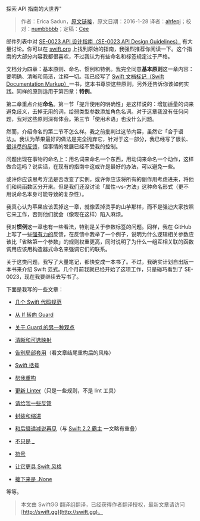 探索 API 指南的大世界"

> 作者：Erica Sadun，[原文链接](http://ericasadun.com/2016/01/28/diving-into-the-big-world-of-api-guidelines/)，原文日期：2016-1-28
> 译者：[ahfepj](undefined)；校对：[numbbbbb](http://numbbbbb.com/)；定稿：[Cee](https://github.com/Cee)
  









邮件列表中对 [SE-0023 API 设计指南（SE-0023 API Design Guidelines）](https://github.com/apple/swift-evolution/blob/master/proposals/0023-api-guidelines.md) 有大量讨论。你可以在 [swift.org](https://swift.org/documentation/api-design-guidelines/) 上找到原始的指南，我强烈推荐你阅读一下。这个指南的大部分内容我都很喜欢，不过我认为有些命名和标签规定过于严格。



文档分为四章：基本原则、命名、惯例和特例。我完全同意**基本原则**这一章内容：要明确、清晰和简洁，注释一切。我已经写了 [Swift 文档标记（Swift Documentation Markup）](https://itunes.apple.com/us/book/swift-documentation-markup/id1049010423?mt=11)一书，这本书尊崇这些原则，另外还告诉你该如何实践。同样的原则适用于第四章：**特例**。

第二章重点介绍**命名**。第一节「提升使用的明确性」是这样说的：增加适量的词来避免歧义，去掉无用的词，给弱类型参数添加角色名词。对于这章我没有任何问题，我对这些原则深有体会。第三节「使用术语」也没什么问题。

然而，介绍命名的第二节不怎么样。我之前批判过这节内容，虽然它「合乎语法」。我认为苹果最好的做法是完全抛弃它，针对于这一部分，我已经写了很长、[很详尽的反馈](https://github.com/erica/SwiftStyle/blob/master/Grammatical.md)，但事情的发展已经不受我的控制。

问题出现在事物的命名上：用名词来命名一个东西，用动词来命名一个动作，这样做合适吗？说实话，在现有的指南中这或许是最好的办法，可以避免一些。

或许你应该思考方法是否改变了实例，或许你应该将所有的副作用考虑进来，将他们和纯函数区分开来。但是我们还没讨论「属性-vs-方法」这种命名形式（更不用说命名本身可能导致的复杂性）。

我真心认为苹果应该丢掉这一章，就像丢掉烫手的山芋那样，而不是强迫大家按照它来工作，否则他们就会（像现在这样）陷入麻烦。

我对**惯例**这一章也有一些看法，特别是关于参数标签的问题。同样，我在 GitHub 上写了一些[强有力的](https://github.com/erica/SwiftStyle/blob/master/ArgumentLabels.md)反馈，在反馈中我举了一个例子，说明为什么逻辑相关参数应该比「省略第一个参数」的规则权重更高，同时说明了为什么一组互相关联的函数调用应该用构造器式命名来强调它们的联系。

关于这类问题，我写了大量笔记，都快变成一本书了。不过，我确实计划自出版一本书来介绍 Swift 范式。几个月前我就已经开始了这项工作，只是碰巧看到了 SE-0023，现在我要继续去写书了。

下面是我写的一些文章：

- [几个 Swift 代码规范](http://ericasadun.com/2015/11/17/a-handful-of-swift-style-rules-swiftlang/)

- [从 If 转向 Guard](http://ericasadun.com/2015/12/29/migrating-ifs-to-guards-in-swift/)

- [关于 Guard 的另一种观点](http://ericasadun.com/2016/01/01/another-take-on-guard/)

- [清晰和可选映射](http://ericasadun.com/2015/12/27/clarity-and-optional-mapping-looking-for-opinions/)

- [告别局部套用](http://ericasadun.com/2015/12/18/bidding-farewell-to-currying/)（看文章结尾重构后的风格）

- [Swift 括号](http://ericasadun.com/2016/01/28/diving-into-the-big-world-of-api-guidelines/)

- [帮我重构](http://ericasadun.com/2015/12/18/dear-erica-help-me-refactor/)

- [更新 Linter](http://ericasadun.com/2015/12/17/updated-linter/)（只是一些规则，不是 lint 工具）

- [请给我一些反馈](http://ericasadun.com/2015/12/11/styling-feedback-needed-tell-me-what-you-think-of-this-code-layout/)

- [封装和缩进](http://ericasadun.com/2015/11/24/wrapping-and-indentation-opinions/)

- [和后缀递减说再见](http://ericasadun.com/2015/12/13/bidding-fairwell-to-postfix-decrement/)（与 [Swift 2.2 霸主](http://ericasadun.com/2016/01/26/welcoming-our-new-swift-2-2-overlords/) 一文略有重叠）

- [不只是 _](http://ericasadun.com/2015/12/04/marking-symbols-does-swift-need-more-than-_unpublished/)

- [符号](http://ericasadun.com/2016/01/13/a-few-thoughts-on-swift-symbologygist/)

- [让它更具 Swift 风格](http://ericasadun.com/2016/01/11/make-this-swift-er-coordinate-distances/)

- [接下来是 .None](http://ericasadun.com/2016/01/04/and-then-there-was-none-when-to-nil-and-when-to-not/)

等等。
> 本文由 SwiftGG 翻译组翻译，已经获得作者翻译授权，最新文章请访问 [http://swift.gg](http://swift.gg)。